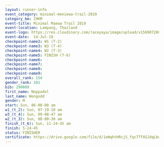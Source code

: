 ```yaml
---
layout: runner-info 
event_category: minimal-meniewa-trail-2019 
category_km: 29KM 
event-title: Minimal Maewa Trail 2019 
event-location: Lampang, Thailand 
event-logo: https://res.cloudinary.com/raceyaya/image/upload/v1569072805/logo/minimal-trail_ktnvsp.jpg 
event-date:  14-Jul-19 
checkpoint-name2: W1 (T-2) 
checkpoint-name3: W3 (T-4) 
checkpoint-name4: W2 (T-3) 
checkpoint-name5: FINISH (T-6) 
checkpoint-name6: 
checkpoint-name7: 
checkpoint-name8: 
checkpoint-name9: 
overall_rank: 154
gender_rank: 101
bib: 290089
first_name: Noppadol
last_name: Wongodd
gender: M
start: Sun, 06-00-00 am
w1_(t_2): Sun, 07-19-10 am
w3_(t_4): Sun, 09-08-47 am
w2_(t_3): Sun, 08-00-30 am
finish_(t_6): Sun, 11-24-45 am
finish: 5-24-45
status: FINISHER
certificate: https://drive.google.com/file/d/1eWqhtHRcjS_fqc7TfXGJdqLbumZGMvUe/view?usp=sharing
---
```

